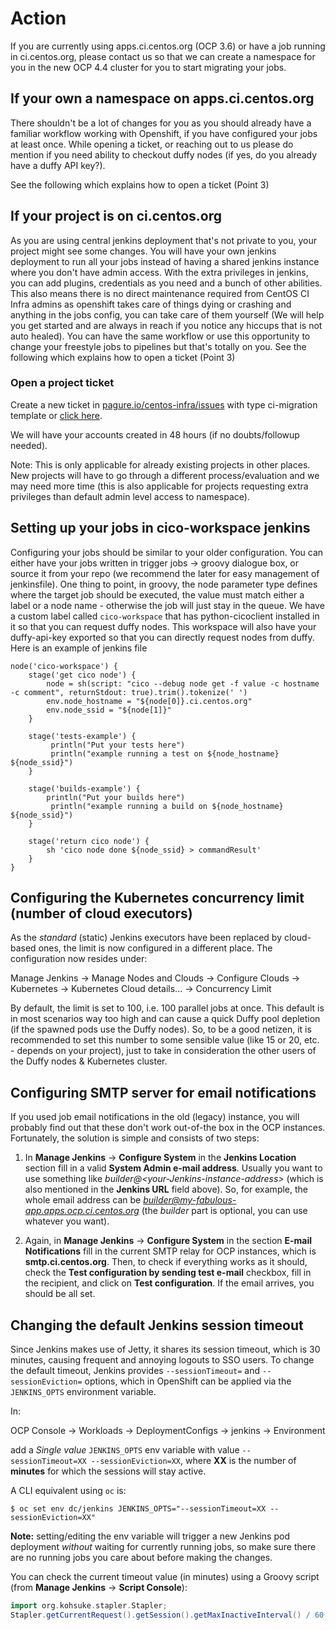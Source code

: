 # Action
If you are currently using apps.ci.centos.org (OCP 3.6) or have a job running in ci.centos.org, please contact us so that we can create a namespace for you in the new OCP 4.4 cluster for you to start migrating your jobs.


## If your own a namespace on apps.ci.centos.org
There shouldn't be a lot of changes for you as you should already have a familiar workflow working with Openshift, if you have configured your jobs at least once. While opening a ticket, or reaching out to us please do mention if you need ability to checkout duffy nodes (if yes, do you already have a duffy API key?).

See the following which explains how to open a ticket (Point 3)


## If your project is on ci.centos.org
As you are using central jenkins deployment that's not private to you, your project might see some changes. You will have your own jenkins deployment to run all your jobs instead of having a shared jenkins instance where you don't have admin access. With the extra privileges in jenkins, you can add plugins, credentials as you need and a bunch of other abilities.
This also means there is no direct maintenance required from CentOS CI Infra admins as openshift takes care of things dying or crashing and anything in the jobs config, you can take care of them yourself (We will help you get started and are always in reach if you notice any hiccups that is not auto healed). You can have the same workflow or use this opportunity to change your freestyle jobs to pipelines but that's totally on you.
See the following which explains how to open a ticket (Point 3)


### Open a project ticket

Create a new ticket in [pagure.io/centos-infra/issues](https://pagure.io/centos-infra/issues) with type ci-migration
template or [click here](https://pagure.io/centos-infra/new_issue?template=ci-migration).

We will have your accounts created in 48 hours (if no doubts/followup needed).

Note: This is only applicable for already existing projects in other places. New projects will have to go through a different process/evaluation and we may need more time (this is also applicable for projects requesting extra privileges than default admin level access to namespace).


## Setting up your jobs in cico-workspace jenkins
Configuring your jobs should be similar to your older configuration. You can either have your jobs written in trigger jobs -> groovy dialogue box, or source it from your repo (we recommend the later for easy management of jenkinsfile). One thing to point, in groovy, the node parameter type defines where the target job should be executed, the value must match either a label or a node name - otherwise the job will just stay in the queue.
We have a custom label called `cico-workspace` that has python-cicoclient installed in it so that you can request duffy nodes. This workspace will also have your duffy-api-key exported so that you can directly request nodes from duffy. Here is an example of jenkins file

```
node('cico-workspace') {
    stage('get cico node') {
        node = sh(script: "cico --debug node get -f value -c hostname -c comment", returnStdout: true).trim().tokenize(' ')
        env.node_hostname = "${node[0]}.ci.centos.org"
        env.node_ssid = "${node[1]}"
    }

    stage('tests-example') {
         println("Put your tests here")
         println("example running a test on ${node_hostname} ${node_ssid}")
    }

    stage('builds-example') {
        println("Put your builds here")
         println("example running a build on ${node_hostname} ${node_ssid}")
    }

    stage('return cico node') {
        sh 'cico node done ${node_ssid} > commandResult'
    }
}
```

## Configuring the Kubernetes concurrency limit (number of cloud executors)
As the *standard* (static) Jenkins executors have been replaced by cloud-based ones, the limit is now configured in a different place.
The configuration now resides under:

Manage Jenkins -> Manage Nodes and Clouds -> Configure Clouds -> Kubernetes -> Kubernetes Cloud details... -> Concurrency Limit

By default, the limit is set to 100, i.e. 100 parallel jobs at once. This default is in most scenarios way too high and can cause a quick
Duffy pool depletion (if the spawned pods use the Duffy nodes). So, to be a good netizen, it is recommended to set this number to some
sensible value (like 15 or 20, etc. - depends on your project), just to take in consideration the other users of the Duffy nodes & Kubernetes cluster.

## Configuring SMTP server for email notifications
If you used job email notifications in the old (legacy) instance, you will probably find out that these don't work out-of-the box in the OCP
instances. Fortunately, the solution is simple and consists of two steps:

1. In **Manage Jenkins** -> **Configure System** in the **Jenkins Location** section fill in a valid **System Admin e-mail address**. Usually you want to use
   something like *builder@\<your-Jenkins-instance-address\>* (which is also mentioned in the **Jenkins URL** field above). So, for example,
   the whole email address can be *builder@my-fabulous-app.apps.ocp.ci.centos.org* (the *builder* part is optional, you can use whatever you want).

2. Again, in **Manage Jenkins** -> **Configure System** in the section **E-mail Notifications** fill in the current SMTP relay for OCP instances, which
   is **smtp.ci.centos.org**. Then, to check if everything works as it should, check the **Test configuration by sending test e-mail** checkbox, fill in
   the recipient, and click on **Test configuration**. If the email arrives, you should be all set.

## Changing the default Jenkins session timeout
Since Jenkins makes use of Jetty, it shares its session timeout, which is 30 minutes, causing frequent and annoying logouts to SSO users. To change
the default timeout, Jenkins provides `--sessionTimeout=` and `--sessionEviction=` options, which in OpenShift can be applied via the `JENKINS_OPTS`
environment variable.

In:

OCP Console -> Workloads -> DeploymentConfigs -> jenkins -> Environment

add a *Single value* `JENKINS_OPTS` env variable with value `--sessionTimeout=XX --sessionEviction=XX`, where **XX** is the number of **minutes** for
which the sessions will stay active.

A CLI equivalent using `oc` is:

```
$ oc set env dc/jenkins JENKINS_OPTS="--sessionTimeout=XX --sessionEviction=XX"
```

**Note:** setting/editing the env variable will trigger a new Jenkins pod deployment *without* waiting for currently running jobs, so make sure there
are no running jobs you care about before making the changes.

You can check the current timeout value (in minutes) using a Groovy script (from **Manage Jenkins** -> **Script Console**):

```groovy
import org.kohsuke.stapler.Stapler;
Stapler.getCurrentRequest().getSession().getMaxInactiveInterval() / 60
```
